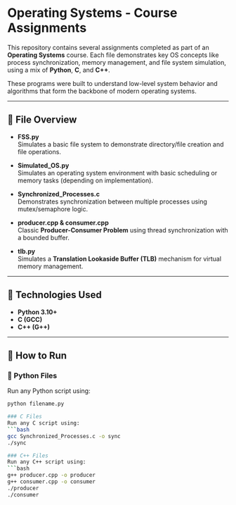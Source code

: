 # Operating Systems - Course Assignments

This repository contains several assignments completed as part of an **Operating Systems** course. Each file demonstrates key OS concepts like process synchronization, memory management, and file system simulation, using a mix of **Python**, **C**, and **C++**.

These programs were built to understand low-level system behavior and algorithms that form the backbone of modern operating systems.

---

## 📂 File Overview

- **FSS.py**  
  Simulates a basic file system to demonstrate directory/file creation and file operations.

- **Simulated_OS.py**  
  Simulates an operating system environment with basic scheduling or memory tasks (depending on implementation).

- **Synchronized_Processes.c**  
  Demonstrates synchronization between multiple processes using mutex/semaphore logic.

- **producer.cpp & consumer.cpp**  
  Classic **Producer-Consumer Problem** using thread synchronization with a bounded buffer.

- **tlb.py**  
  Simulates a **Translation Lookaside Buffer (TLB)** mechanism for virtual memory management.

---

## 🔧 Technologies Used

- **Python 3.10+**
- **C (GCC)**
- **C++ (G++)**

---

## 🚀 How to Run

### 🐍 Python Files
Run any Python script using:
```bash
python filename.py

### C Files
Run any C script using:
```bash
gcc Synchronized_Processes.c -o sync
./sync

### C++ Files
Run any C++ script using:
```bash
g++ producer.cpp -o producer
g++ consumer.cpp -o consumer
./producer
./consumer
